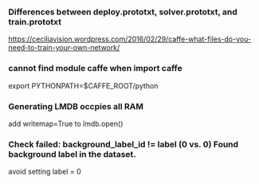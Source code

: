 ### Differences between deploy.prototxt, solver.prototxt, and train.prototxt
https://ceciliavision.wordpress.com/2016/02/29/caffe-what-files-do-you-need-to-train-your-own-network/

### cannot find module caffe when import caffe
export PYTHONPATH=$CAFFE_ROOT/python

### Generating LMDB occpies all RAM
add writemap=True to lmdb.open()

### Check failed: background_label_id != label (0 vs. 0) Found background label in the dataset.
avoid setting label = 0
